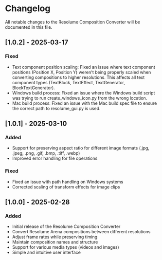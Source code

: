 # Changelog

All notable changes to the Resolume Composition Converter will be documented in this file.

## [1.0.2] - 2025-03-17

### Fixed
- Text component position scaling: Fixed an issue where text component positions (Position X, Position Y) weren't being properly scaled when converting compositions to higher resolutions. This affects all text component types (TextBlock, TextEffect, TextGenerator, BlockTextGenerator).
- Windows build process: Fixed an issue where the Windows build script was trying to run create_windows_icon.py from the wrong location.
- Mac build process: Fixed an issue with the Mac build spec file to ensure the correct path to resolume_gui.py is used.

## [1.0.1] - 2025-03-10

### Added
- Support for preserving aspect ratio for different image formats (.jpg, .jpeg, .png, .gif, .bmp, .tiff, .webp)
- Improved error handling for file operations

### Fixed
- Fixed an issue with path handling on Windows systems
- Corrected scaling of transform effects for image clips

## [1.0.0] - 2025-02-28

### Added
- Initial release of the Resolume Composition Converter
- Convert Resolume Arena compositions between different resolutions
- Adjust frame rates while preserving timing
- Maintain composition names and structure
- Support for various media types (videos and images)
- Simple and intuitive user interface